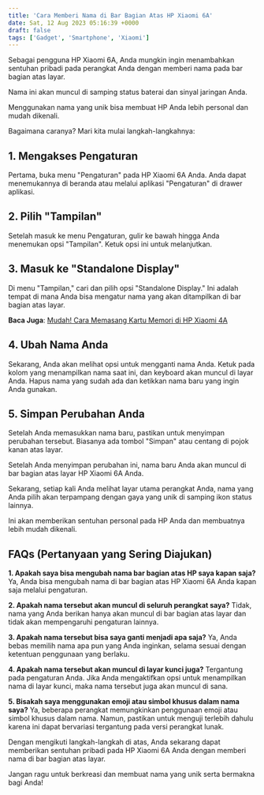 ```yaml
---
title: 'Cara Memberi Nama di Bar Bagian Atas HP Xiaomi 6A'
date: Sat, 12 Aug 2023 05:16:39 +0000
draft: false
tags: ['Gadget', 'Smartphone', 'Xiaomi']
---
```


Sebagai pengguna HP Xiaomi 6A, Anda mungkin ingin menambahkan sentuhan pribadi pada perangkat Anda dengan memberi nama pada bar bagian atas layar.

Nama ini akan muncul di samping status baterai dan sinyal jaringan Anda.

Menggunakan nama yang unik bisa membuat HP Anda lebih personal dan mudah dikenali.

Bagaimana caranya? Mari kita mulai langkah-langkahnya:

**1\. Mengakses Pengaturan**
----------------------------

Pertama, buka menu "Pengaturan" pada HP Xiaomi 6A Anda. Anda dapat menemukannya di beranda atau melalui aplikasi "Pengaturan" di drawer aplikasi.

**2\. Pilih "Tampilan"**
------------------------

Setelah masuk ke menu Pengaturan, gulir ke bawah hingga Anda menemukan opsi "Tampilan". Ketuk opsi ini untuk melanjutkan.

**3\. Masuk ke "Standalone Display"**
-------------------------------------

Di menu "Tampilan," cari dan pilih opsi "Standalone Display." Ini adalah tempat di mana Anda bisa mengatur nama yang akan ditampilkan di bar bagian atas layar.

**Baca Juga**: [Mudah! Cara Memasang Kartu Memori di HP Xiaomi 4A](https://blog.ajiekusumadhany.com/cara-memasang-kartu-memori-di-hp-xiaomi-4a/)

**4\. Ubah Nama Anda**
----------------------

Sekarang, Anda akan melihat opsi untuk mengganti nama Anda. Ketuk pada kolom yang menampilkan nama saat ini, dan keyboard akan muncul di layar Anda. Hapus nama yang sudah ada dan ketikkan nama baru yang ingin Anda gunakan.

**5\. Simpan Perubahan Anda**
-----------------------------

Setelah Anda memasukkan nama baru, pastikan untuk menyimpan perubahan tersebut. Biasanya ada tombol "Simpan" atau centang di pojok kanan atas layar.

Setelah Anda menyimpan perubahan ini, nama baru Anda akan muncul di bar bagian atas layar HP Xiaomi 6A Anda.

Sekarang, setiap kali Anda melihat layar utama perangkat Anda, nama yang Anda pilih akan terpampang dengan gaya yang unik di samping ikon status lainnya.

Ini akan memberikan sentuhan personal pada HP Anda dan membuatnya lebih mudah dikenali.

**FAQs (Pertanyaan yang Sering Diajukan)**
------------------------------------------

**1\. Apakah saya bisa mengubah nama bar bagian atas HP saya kapan saja?** Ya, Anda bisa mengubah nama di bar bagian atas HP Xiaomi 6A Anda kapan saja melalui pengaturan.

**2\. Apakah nama tersebut akan muncul di seluruh perangkat saya?** Tidak, nama yang Anda berikan hanya akan muncul di bar bagian atas layar dan tidak akan mempengaruhi pengaturan lainnya.

**3\. Apakah nama tersebut bisa saya ganti menjadi apa saja?** Ya, Anda bebas memilih nama apa pun yang Anda inginkan, selama sesuai dengan ketentuan penggunaan yang berlaku.

**4\. Apakah nama tersebut akan muncul di layar kunci juga?** Tergantung pada pengaturan Anda. Jika Anda mengaktifkan opsi untuk menampilkan nama di layar kunci, maka nama tersebut juga akan muncul di sana.

**5\. Bisakah saya menggunakan emoji atau simbol khusus dalam nama saya?** Ya, beberapa perangkat memungkinkan penggunaan emoji atau simbol khusus dalam nama. Namun, pastikan untuk menguji terlebih dahulu karena ini dapat bervariasi tergantung pada versi perangkat lunak.

Dengan mengikuti langkah-langkah di atas, Anda sekarang dapat memberikan sentuhan pribadi pada HP Xiaomi 6A Anda dengan memberi nama di bar bagian atas layar.

Jangan ragu untuk berkreasi dan membuat nama yang unik serta bermakna bagi Anda!